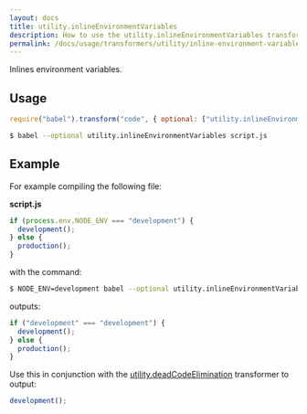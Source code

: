 ```yaml
---
layout: docs
title: utility.inlineEnvironmentVariables
description: How to use the utility.inlineEnvironmentVariables transformer.
permalink: /docs/usage/transformers/utility/inline-environment-variables/
---
```


Inlines environment variables.

## Usage

```javascript
require("babel").transform("code", { optional: ["utility.inlineEnvironmentVariables"] });
```

```sh
$ babel --optional utility.inlineEnvironmentVariables script.js
```

## Example

For example compiling the following file:

**script.js**

```javascript
if (process.env.NODE_ENV === "development") {
  development();
} else {
  production();
}
```

with the command:

```sh
$ NODE_ENV=development babel --optional utility.inlineEnvironmentVariables script.js
```

outputs:

```javascript
if ("development" === "development") {
  development();
} else {
  production();
}
```

Use this in conjunction with the [utility.deadCodeElimination](/docs/usage/transformers/utility/dead-code-elimination)
transformer to output:

```javascript
development();
```
